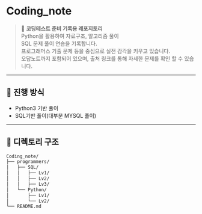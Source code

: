 # Coding_note
> 📌 **코딩테스트 준비 기록용 레포지토리**  
> Python을 활용하여 자료구조, 알고리즘 풀이</br>
>  SQL 문제 풀이 연습을 기록합니다.</br>
> 프로그래머스 기출 문제 등을 중심으로 실전 감각을 키우고 있습니다.</br>
> 오답노트까지 포함되어 있으며, 출처 링크를 통해 자세한 문제를 확인 할 수 있습니다.

---

## 📆 진행 방식
- Python3 기반 풀이
- SQL기반 풀이(대부분 MYSQL 풀이)

---

## 📂 디렉토리 구조

```bash
Coding_note/
├── programmers/
│   ├── SQL/
│   │   ├── Lv1/
│   │   ├── Lv2/
│   │   ├── Lv3/
│   └── Python/
│       ├── Lv1/
│       └── Lv2/
└── README.md
